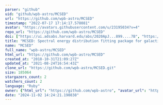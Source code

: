 ```yaml
---
parser: "github"
uid: "github/wpb-astro/MCSED"
url: "https://github.com/wpb-astro/MCSED"
timestamp: "2022-07-17 17:14:17.578081"
avatar: "https://avatars.githubusercontent.com/u/23195034?v=4"
repo_url: "https://github.com/wpb-astro/MCSED"
doi: ["https://ui.adsabs.harvard.edu/abs/2020ApJ...899....7B", "https://ui.adsabs.harvard.edu/abs/2020ascl.soft06022B/abstract"]
title: "MCSED: Spectral energy distribution fitting package for galactic systems"
name: "MCSED"
full_name: "wpb-astro/MCSED"
html_url: "https://github.com/wpb-astro/MCSED"
created_at: "2018-10-31T21:09:27Z"
updated_at: "2021-08-24T16:54:43Z"
clone_url: "https://github.com/wpb-astro/MCSED.git"
size: 185064
stargazers_count: 2
watchers_count: 2
language: "Ruby"
owner: {"html_url": "https://github.com/wpb-astro", "avatar_url": "https://avatars.githubusercontent.com/u/23195034?v=4", "login": "wpb-astro", "type": "User"}
date: "2024-11-02 14:24:21.190838"
---
```

